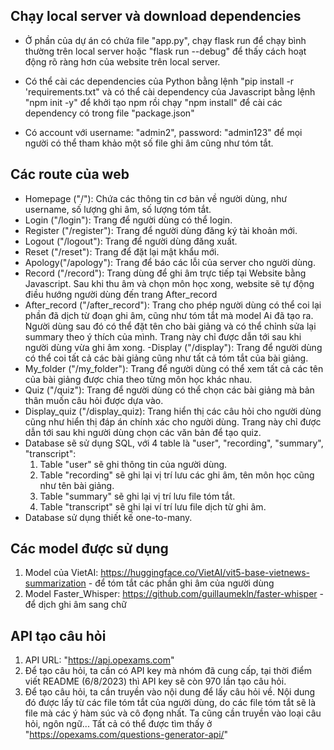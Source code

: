 ## Chạy local server và download dependencies

-   Ở phần của dự án có chứa file "app.py", chạy flask run để chạy bình thường trên local server hoặc "flask run --debug" để thấy cách hoạt động rõ ràng hơn của website trên local server.

-   Có thể cài các dependencies của Python bằng lệnh "pip install -r 'requirements.txt" và có thể cài dependency của Javascript bằng lệnh "npm init -y" để khởi tạo npm rồi chạy "npm install" để cài các dependency có trong file "package.json"

-   Có account với username: "admin2", password: "admin123" để mọi người có thể tham khảo một số file ghi âm cũng như tóm tắt.

## Các route của web

-   Homepage ("/"): Chứa các thông tin cơ bản về người dùng, như username, số lượng ghi âm, số lượng tóm tắt.
-   Login ("/login"): Trang để người dùng có thể login.
-   Register ("/register"): Trang để người dùng đăng ký tài khoản mới.
-   Logout ("/logout"): Trang để người dùng đăng xuất.
-   Reset ("/reset"): Trang để đặt lại mật khẩu mới.
-   Apology("/apology"): Trang để báo các lỗi của server cho người dùng.
-   Record ("/record"): Trang dùng để ghi âm trực tiếp tại Website bằng Javascript. Sau khi thu âm và chọn môn học xong, website sẽ tự động điều hướng người dùng đến trang After_record
-   After_record ("/after_record"): Trang cho phép người dùng có thể coi lại phần đã dịch từ đoạn ghi âm, cũng như tóm tắt mà model Ai đã tạo ra. Người dùng sau đó có thể đặt tên cho bài giảng và có thể chỉnh sửa lại summary theo ý thích của mình. Trang này chỉ được dẫn tới sau khi người dùng vừa ghi âm xong.
    -Display ("/display"): Trang để người dùng có thể coi tất cả các bài giảng cũng như tất cả tóm tắt của bài giảng.
-   My_folder ("/my_folder"): Trang để người dùng có thể xem tất cả các tên của bài giảng được chia theo từng môn học khác nhau.
-   Quiz ("/quiz"): Trang để người dùng có thể chọn các bài giảng mà bản thân muốn câu hỏi được dựa vào.
-   Display_quiz ("/display_quiz): Trang hiển thị các câu hỏi cho người dùng cũng như hiển thị đáp án chính xác cho người dùng. Trang này chỉ được dẫn tới sau khi người dùng chọn các văn bản để tạo quiz.
-   Database sẽ sử dụng SQL, với 4 table là "user", "recording", "summary", "transcript":
    1. Table "user" sẽ ghi thông tin của người dùng.
    2. Table "recording" sẽ ghi lại vị trí lưu các ghi âm, tên môn học cũng như tên bài giảng.
    3. Table "summary" sẽ ghi lại vị trí lưu file tóm tắt.
    4. Table "transcript" sẽ ghi lại ví trí lưu file dịch từ ghi âm.
-   Database sử dụng thiết kế one-to-many.

## Các model được sử dụng

1. Model của VietAI: https://huggingface.co/VietAI/vit5-base-vietnews-summarization - để tóm tắt các phần ghi âm của người dùng
2. Model Faster_Whisper: https://github.com/guillaumekln/faster-whisper - để dịch ghi âm sang chữ

## API tạo câu hỏi

1. API URL: "https://api.opexams.com"
2. Để tạo câu hỏi, ta cần có API key mà nhóm đã cung cấp, tại thời điểm viết README (6/8/2023) thì API key sẽ còn 970 lần tạo câu hỏi.
3. Để tạo câu hỏi, ta cần truyền vào nội dung để lấy câu hỏi về. Nội dung đó được lấy từ các file tóm tắt của người dùng, do các file tóm tắt sẽ là file mà các ý hàm súc và cô đọng nhất. Ta cũng cần truyền vào loại câu hỏi, ngôn ngữ... Tất cả có thể được tìm thấy ở "https://opexams.com/questions-generator-api/"
